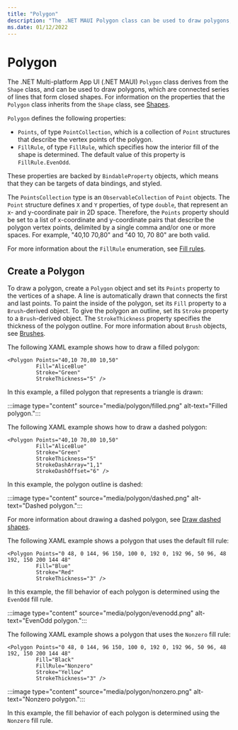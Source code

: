 ```yaml
---
title: "Polygon"
description: "The .NET MAUI Polygon class can be used to draw polygons, which are connected series of lines that form closed shapes."
ms.date: 01/12/2022
---
```


# Polygon

The .NET Multi-platform App UI (.NET MAUI) `Polygon` class derives from the `Shape` class, and can be used to draw polygons, which are connected series of lines that form closed shapes. For information on the properties that the `Polygon` class inherits from the `Shape` class, see [Shapes](index.md).

`Polygon` defines the following properties:

- `Points`, of type `PointCollection`, which is a collection of `Point` structures that describe the vertex points of the polygon.
- `FillRule`, of type `FillRule`, which specifies how the interior fill of the shape is determined. The default value of this property is `FillRule.EvenOdd`.

These properties are backed by `BindableProperty` objects, which means that they can be targets of data bindings, and styled.

The `PointsCollection` type is an `ObservableCollection` of `Point` objects. The `Point` structure defines `X` and `Y` properties, of type `double`, that represent an x- and y-coordinate pair in 2D space. Therefore, the `Points` property should be set to a list of x-coordinate and y-coordinate pairs that describe the polygon vertex points, delimited by a single comma and/or one or more spaces. For example, "40,10 70,80" and "40 10, 70 80" are both valid.

For more information about the `FillRule` enumeration, see [Fill rules](fillrules.md).

## Create a Polygon

To draw a polygon, create a `Polygon` object and set its `Points` property to the vertices of a shape. A line is automatically drawn that connects the first and last points. To paint the inside of the polygon, set its `Fill` property to a `Brush`-derived object. To give the polygon an outline, set its `Stroke` property to a `Brush`-derived object. The `StrokeThickness` property specifies the thickness of the polygon outline. For more information about `Brush` objects, see [Brushes](~/user-interface/brushes/index.md).

The following XAML example shows how to draw a filled polygon:

```xaml
<Polygon Points="40,10 70,80 10,50"
         Fill="AliceBlue"
         Stroke="Green"
         StrokeThickness="5" />
```

In this example, a filled polygon that represents a triangle is drawn:

:::image type="content" source="media/polygon/filled.png" alt-text="Filled polygon.":::

The following XAML example shows how to draw a dashed polygon:

```xaml
<Polygon Points="40,10 70,80 10,50"
         Fill="AliceBlue"
         Stroke="Green"
         StrokeThickness="5"
         StrokeDashArray="1,1"
         StrokeDashOffset="6" />
```

In this example, the polygon outline is dashed:

:::image type="content" source="media/polygon/dashed.png" alt-text="Dashed polygon.":::

For more information about drawing a dashed polygon, see [Draw dashed shapes](index.md#draw-dashed-shapes).

The following XAML example shows a polygon that uses the default fill rule:

```xaml
<Polygon Points="0 48, 0 144, 96 150, 100 0, 192 0, 192 96, 50 96, 48 192, 150 200 144 48"
         Fill="Blue"
         Stroke="Red"
         StrokeThickness="3" />
```

In this example, the fill behavior of each polygon is determined using the `EvenOdd` fill rule.

:::image type="content" source="media/polygon/evenodd.png" alt-text="EvenOdd polygon.":::

The following XAML example shows a polygon that uses the `Nonzero` fill rule:

```xaml
<Polygon Points="0 48, 0 144, 96 150, 100 0, 192 0, 192 96, 50 96, 48 192, 150 200 144 48"
         Fill="Black"
         FillRule="Nonzero"
         Stroke="Yellow"
         StrokeThickness="3" />
```

:::image type="content" source="media/polygon/nonzero.png" alt-text="Nonzero polygon.":::

In this example, the fill behavior of each polygon is determined using the `Nonzero` fill rule.
